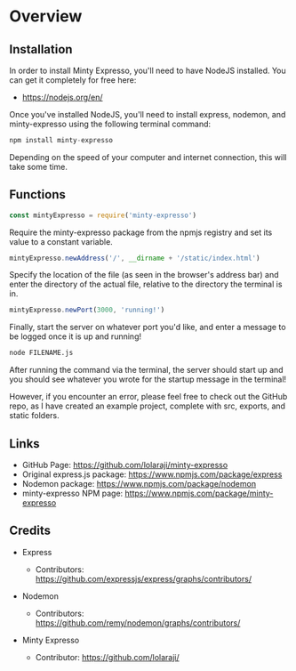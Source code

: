 # Overview #
## Installation ##
In order to install Minty Expresso, you'll need to have NodeJS installed. You can get it completely for free here:
  * https://nodejs.org/en/

Once you've installed NodeJS, you'll need to install express, nodemon, and minty-expresso using the following terminal command:

``` javascript
npm install minty-expresso
```
Depending on the speed of your computer and internet connection, this will take some time.

## Functions ##

``` javascript
const mintyExpresso = require('minty-expresso')
```
Require the minty-expresso package from the npmjs registry and set its value to a constant variable.

``` javascript
mintyExpresso.newAddress('/', __dirname + '/static/index.html')
```

Specify the location of the file (as seen in the browser's address bar) and enter the directory of the actual file, relative to the directory the terminal is in.

``` javascript
mintyExpresso.newPort(3000, 'running!')
```

Finally, start the server on whatever port you'd like, and enter a message to be logged once it is up and running!

``` bash
node FILENAME.js
```

After running the command via the terminal, the server should start up and you should see whatever you wrote for the startup message in the terminal!

However, if you encounter an error, please feel free to check out the GitHub repo, as I have created an example project, complete with src, exports, and static folders.

## Links ##
* GitHub Page: https://github.com/lolaraji/minty-expresso
* Original express.js package: https://www.npmjs.com/package/express
* Nodemon package: https://www.npmjs.com/package/nodemon
* minty-expresso NPM page: https://www.npmjs.com/package/minty-expresso

## Credits ##
* Express

    * Contributors: https://github.com/expressjs/express/graphs/contributors/

* Nodemon

    * Contributors: https://github.com/remy/nodemon/graphs/contributors/

* Minty Expresso

    * Contributor: https://github.com/lolaraji/
